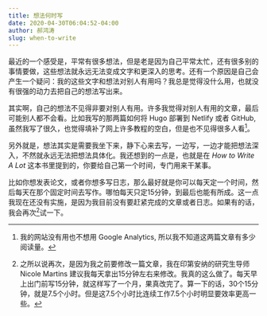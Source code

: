 ```yaml
---
title: 想法何时写
date: 2020-04-30T06:04:52-04:00
author: 郝鸿涛
slug: when-to-write
---
```


最近的一个感受是，平常有很多想法，但是老是因为自己平常太忙，还有很多别的事情要做，这些想法就永远无法变成文字和更深入的思考。还有一个原因是自己会产生一个疑问：我的这些文字和想法对别人有用吗？我总是觉得没什么用，也就没有很强的动力去把自己的想法写出来。

其实啊，自己的想法不见得非要对别人有用。许多我觉得对别人有用的文章，最后可能别人都不会看。比如我写的那两篇如何将 Hugo 部署到 Netlify 或者 GitHub, 虽然我写了很久，也觉得填补了网上许多教程的空白，但是也不见得很多人看[^1]。

另外就是，想法其实是需要我坐下来，静下心来去写，一边写，一边才能把想法深入，不然就永远无法把想法具体化。我还想到的一点是，也就是在 *How to Write A Lot* 这本书里提到的，你要给自己第一个时间，专门用来干某事。

比如你想发表论文，或者你想多写日志，那么最好就是你可以每天定一个时间，然后每天在那个固定时间去写作。哪怕每天只定15分钟，到最后也能有所成。这一点我现在还没有实施，是因为我目前没有要赶紧完成的文章或者日志。如果有的话，我会再次[^2]试一下。


[^1]: 我的网站没有用也不想用 Google Analytics, 所以我不知道这两篇文章有多少阅读量。
[^2]: 之所以说再次，是因为我之前要修改一篇文章，我在印第安纳的研究生导师 Nicole Martins 建议我每天拿出15分钟左右来修改。我真的这么做了。每天早上出门前写15分钟，就这样写了一个月，果真改完了。算一下的话，30个15分钟，就是7.5个小时。但是这7.5个小时比连续工作7.5个小时明显要效率更高一些。